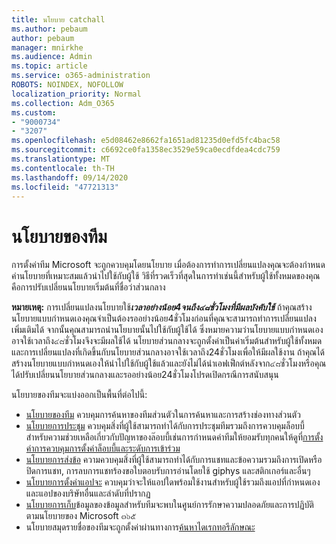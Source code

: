 ```yaml
---
title: นโยบาย catchall
ms.author: pebaum
author: pebaum
manager: mnirkhe
ms.audience: Admin
ms.topic: article
ms.service: o365-administration
ROBOTS: NOINDEX, NOFOLLOW
localization_priority: Normal
ms.collection: Adm_O365
ms.custom:
- "9000734"
- "3207"
ms.openlocfilehash: e5d08462e8662fa1651ad81235d0efd5fc4bac58
ms.sourcegitcommit: c6692ce0fa1358ec3529e59ca0ecdfdea4cdc759
ms.translationtype: MT
ms.contentlocale: th-TH
ms.lasthandoff: 09/14/2020
ms.locfileid: "47721313"
---
```

# <a name="teams-policies"></a>นโยบายของทีม

การตั้งค่าทีม Microsoft จะถูกควบคุมโดยนโยบาย เมื่อต้องการทำการเปลี่ยนแปลงคุณจะต้องกำหนดค่านโยบายที่เหมาะสมแล้วนำไปใช้กับผู้ใช้ วิธีที่รวดเร็วที่สุดในการทำเช่นนี้สำหรับผู้ใช้ทั้งหมดของคุณคือการปรับเปลี่ยนนโยบายเริ่มต้นที่ชื่อว่าส่วนกลาง 

**หมายเหตุ:** การเปลี่ยนแปลงนโยบายใช้***เวลาอย่างน้อย4จนถึง๔๘ชั่วโมงที่มีผลบังคับใช้*** ถ้าคุณสร้างนโยบายแบบกำหนดเองคุณจำเป็นต้องรออย่างน้อย4ชั่วโมงก่อนที่คุณจะสามารถทำการเปลี่ยนแปลงเพิ่มเติมได้ จากนั้นคุณสามารถนำนโยบายนั้นไปใช้กับผู้ใช้ได้ ซึ่งหมายความว่านโยบายแบบกำหนดเองอาจใช้เวลาถึง๔๘ชั่วโมงจึงจะมีผลใช้ได้ นโยบายส่วนกลางจะถูกตั้งค่าเป็นค่าเริ่มต้นสำหรับผู้ใช้ทั้งหมดและการเปลี่ยนแปลงที่เกิดขึ้นกับนโยบายส่วนกลางอาจใช้เวลาถึง24ชั่วโมงเพื่อให้มีผลใช้งาน ถ้าคุณได้สร้างนโยบายแบบกำหนดเองให้นำไปใช้กับผู้ใช้แล้วและยังไม่ได้นำเอฟเฟ็กต์หลังจาก๔๘ชั่วโมงหรือคุณได้ปรับเปลี่ยนนโยบายส่วนกลางและรออย่างน้อย24ชั่วโมงโปรดเปิดกรณีการสนับสนุน

นโยบายของทีมจะแบ่งออกเป็นพื้นที่ต่อไปนี้:

- [นโยบายของทีม](https://docs.microsoft.com/MicrosoftTeams/teams-policies) ควบคุมการค้นหาของทีมส่วนตัวในการค้นหาและการสร้างช่องทางส่วนตัว  
- [นโยบายการประชุม](https://docs.microsoft.com/microsoftteams/meeting-policies-in-teams) ควบคุมสิ่งที่ผู้ใช้สามารถทำได้กับการประชุมทีมรวมถึงการควบคุมล็อบบี้ สำหรับความช่วยเหลือเกี่ยวกับปัญหาของล๊อบบี้เช่นการกำหนดค่าทีมให้ยอมรับทุกคนให้ดูที่[การตั้งค่าการควบคุมการตั้งค่าล็อบบี้และระดับการเข้าร่วม](https://docs.microsoft.com/alchemyinsights/bypass-lobby)
- [นโยบายการส่งข้อ](https://docs.microsoft.com/microsoftteams/messaging-policies-in-teams) ความควบคุมสิ่งที่ผู้ใช้สามารถทำได้กับการแชทและข้อความรวมถึงการเปิดหรือปิดการแชท, การลบการแชทร้องขอใบตอบรับการอ่านโดยใช้ giphys และสติกเกอร์และอื่นๆ
- [นโยบายการตั้งค่าแอปจะ](https://docs.microsoft.com/MicrosoftTeams/teams-app-setup-policies) ควบคุมว่าจะให้แอปใดพร้อมใช้งานสำหรับผู้ใช้รวมถึงแอปที่กำหนดเองและแอปของบริษัทอื่นและลำดับที่ปรากฏ  
- [นโยบายการเก็บ](https://docs.microsoft.com/microsoftteams/retention-policies)ข้อมูลของข้อมูลสำหรับทีมจะพบในศูนย์การรักษาความปลอดภัยและการปฏิบัติตามนโยบายของ Microsoft ๓๖๕
- นโยบายสมุดรายชื่อของทีมจะถูกตั้งค่าผ่านทางการ[ค้นหาไดเรกทอรีลักษณะ](https://docs.microsoft.com/MicrosoftTeams/teams-scoped-directory-search)